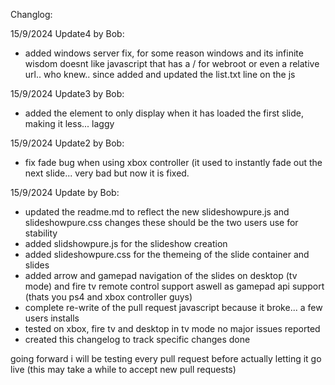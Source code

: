 Changlog:

15/9/2024 Update4 by Bob:
- added windows server fix, for some reason windows and its infinite wisdom doesnt like javascript that has a / for webroot or even a relative url.. who knew.. since added and updated the list.txt line on the js

15/9/2024 Update3 by Bob:
- added the element to only display when it has loaded the first slide, making it less... laggy

15/9/2024 Update2 by Bob:
- fix fade bug when using xbox controller (it used to instantly fade out the next slide... very bad but now it is fixed.

15/9/2024 Update by Bob:
- updated the readme.md to reflect the new slideshowpure.js and slideshowpure.css changes these should be the two users use for stability
- added slidshowpure.js for the slideshow creation
- added slideshowpure.css for the themeing of the slide container and slides
- added arrow and gamepad navigation of the slides on desktop (tv mode) and fire tv remote control support aswell as gamepad api support (thats you ps4 and xbox controller guys)
- complete re-write of the pull request javascript because it broke... a few users installs 
- tested on xbox, fire tv and desktop in tv mode no major issues reported
- created this changelog to track specific changes done

going forward i will be testing every pull request before actually letting it go live (this may take a while to accept new pull requests)
